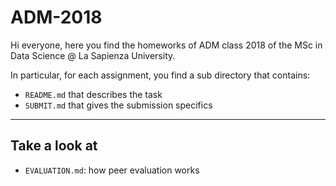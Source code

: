 # ADM-2018 

Hi everyone,
here you find the homeworks of ADM class 2018 of the MSc in Data Science @ La Sapienza University. 

In particular, for each assignment, you find a sub directory that contains:

- `README.md` that describes the task
- `SUBMIT.md` that gives the submission specifics

____

## Take a look at
- `EVALUATION.md`: how peer evaluation works
